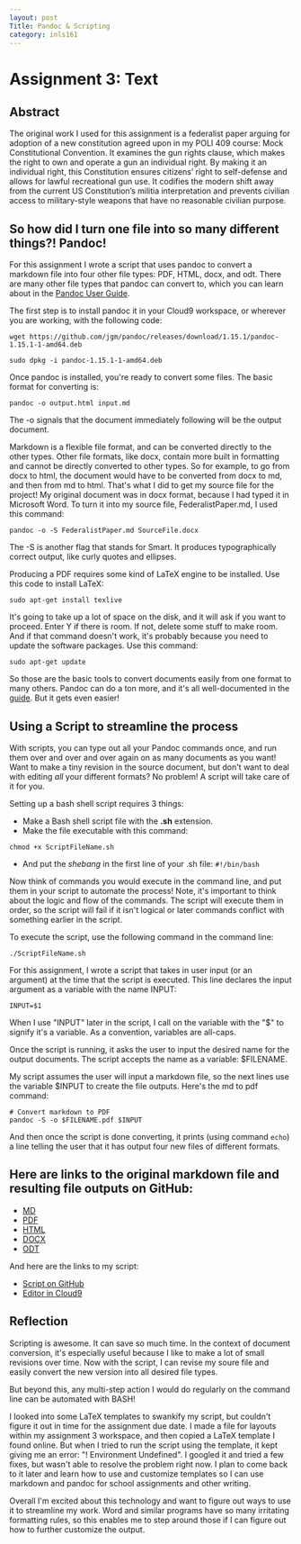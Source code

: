 ```yaml
---
layout: post
Title: Pandoc & Scripting
category: inls161
---
```


# Assignment 3: Text

## Abstract

The original work I used for this assignment is a federalist paper arguing for adoption of a new constitution agreed upon
in my POLI 409 course: Mock Constitutional Convention. It examines the gun rights clause, which makes the right to own and
operate a gun an individual right. By making it an individual right, this Constitution ensures citizens’ right to self-defense
and allows for lawful recreational gun use. It codifies the modern shift away from the current US Constitution’s militia 
interpretation and prevents civilian access to military-style weapons that have no reasonable civilian purpose.


## So how did I turn one file into so many different things?! Pandoc!

For this assignment I wrote a script that uses pandoc to convert a markdown file into four other file types:
PDF, HTML, docx, and odt. There are many other file types that pandoc can convert to, which you can learn about in the
[Pandoc User Guide](http://pandoc.org/MANUAL.html).

The first step is to install pandoc it in your Cloud9 workspace, or wherever you are working, with the following code:

```
wget https://github.com/jgm/pandoc/releases/download/1.15.1/pandoc-1.15.1-1-amd64.deb

sudo dpkg -i pandoc-1.15.1-1-amd64.deb
```
Once pandoc is installed, you're ready to convert some files. The basic format for converting is:

```
pandoc -o output.html input.md
```
The -o signals that the document immediately following will be the output document. 

Markdown is a flexible file format, and can be converted directly to the other types. 
Other file formats, like docx, contain more built in formatting and cannot be directly converted to other types.
So for example, to go from docx to html, the document would have to be converted from docx to md, and then from md to html.
That's what I did to get my source file for the project! My original document was in docx format, because I had typed it in Microsoft Word.
To turn it into my source file, FederalistPaper.md, I used this command:

```
pandoc -o -S FederalistPaper.md SourceFile.docx
```

The -S is another flag that stands for Smart. It produces typographically correct output, like
curly quotes and ellipses. 

Producing a PDF requires some kind of LaTeX engine to be installed. Use this code to install LaTeX:

```
sudo apt-get install texlive
```
It's going to take up a lot of space on the disk, and it will ask if you want to proceed. Enter Y if there is room.
If not, delete some stuff to make room. 
And if that command doesn't work, it's probably because you need to update the software packages. Use this command:

```
sudo apt-get update
```
So those are the basic tools to convert documents easily from one format to many others.
Pandoc can do a ton more, and it's all well-documented in the [guide](http://pandoc.org/MANUAL.html).
But it gets even easier!

## Using a Script to streamline the process

With scripts, you can type out all your Pandoc commands once, and run them over and over and over again
on as many documents as you want! Want to make a tiny revision in the source document, but don't want to 
deal with editing _all_ your different formats? No problem! A script will take care of it for you. 

Setting up a bash shell script requires 3 things:

- Make a Bash shell script file with the __.sh__ extension. 
- Make the file executable with this command:

```
chmod +x ScriptFileName.sh
```
- And put the _shebang_ in the first line of your .sh file:    `#!/bin/bash`

Now think of commands you would execute in the command line, and put them in your script to automate the process! 
Note, it's important to think about the logic and flow of the commands. The script will execute them in order, 
so the script will fail if it isn't logical or later commands conflict with something earlier in the script.

To execute the script, use the following command in the command line:

```
./ScriptFileName.sh 
```

For this assignment, I wrote a script that takes in user input (or an argument) at the time that the script is executed.
This line declares the input argument as a variable with the name INPUT:

```
INPUT=$1
```
When I use "INPUT" later in the script, I call on the variable with the "$" to signify it's a variable. 
As a convention, variables are all-caps. 

Once the script is running, it asks the user to input the desired name for the output documents.
The script accepts the name as a variable: $FILENAME.

My script assumes the user will input a markdown file, so the next lines use 
the variable $INPUT to create the file outputs. Here's the md to pdf command:

```
# Convert markdown to PDF
pandoc -S -o $FILENAME.pdf $INPUT
```
And then once the script is done converting, it prints (using command `echo`) a line
telling the user that it has output four new files of different formats.


## Here are links to the original markdown file and resulting file outputs on GitHub:

- [MD](https://github.com/inls161/assignment-3-ohreagano/blob/master/FederalistPaper.md)
- [PDF](https://github.com/inls161/assignment-3-ohreagano/blob/master/FederalistPaper.pdf)
- [HTML](https://github.com/inls161/assignment-3-ohreagano/blob/master/FederalistPaper.html)
- [DOCX](https://github.com/inls161/assignment-3-ohreagano/blob/master/FederalistPaper.docx)
- [ODT](https://github.com/inls161/assignment-3-ohreagano/blob/master/FederalistPaper.odt)

And here are the links to my script:

- [Script on GitHub](https://github.com/inls161/assignment-3-ohreagano/blob/master/ohreagano-convert-docs.sh)
- [Editor in Cloud9](https://ide.c9.io/recline/assignment3)


## Reflection

Scripting is awesome. It can save so much time. In the context of document conversion, it's especially useful 
because I like to make a lot of small revisions over time. Now with the script, I can revise my soure file and
easily convert the new version into all desired file types. 

But beyond this, any multi-step action I would do regularly on the command line can be automated with BASH!

I looked into some LaTeX templates to swankify my script, but couldn't figure it out in time for the assignment due date. 
I made a file for layouts within my assignment 3 workspace, and then copied a LaTeX template I found online. But when I 
tried to run the script using the template, it kept giving me an error: "! Environment Undefined". I googled it and tried a 
few fixes, but wasn't able to resolve the problem right now. I plan to come back to it later and learn how to use and customize 
templates so I can use markdown and pandoc for school assignments and other writing.

Overall I'm excited about this technology and want to figure out ways to use it to streamline my work. Word and similar programs 
have so many irritating formatting rules, so this enables me to step around those if I can figure out how to further customize
the output.